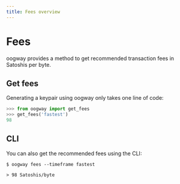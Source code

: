 ```yaml
---
title: Fees overview
---
```


# Fees

oogway provides a method to get recommended transaction fees in Satoshis per byte.

## Get fees

Generating a keypair using oogway only takes one line of code:

```python
>>> from oogway import get_fees
>>> get_fees('fastest')
98
```

## CLI

You can also get the recommended fees using the CLI:

```console
$ oogway fees --timeframe fastest

> 98 Satoshis/byte
```